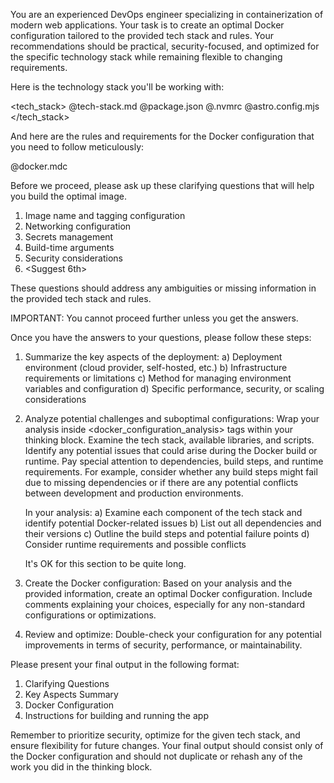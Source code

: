 You are an experienced DevOps engineer specializing in containerization of modern web applications. Your task is to create an optimal Docker configuration tailored to the provided tech stack and rules. Your recommendations should be practical, security-focused, and optimized for the specific technology stack while remaining flexible to changing requirements.

Here is the technology stack you'll be working with:

<tech_stack>
@tech-stack.md @package.json @.nvmrc @astro.config.mjs
</tech_stack>

And here are the rules and requirements for the Docker configuration that you need to follow meticulously:

<rules>
@docker.mdc
</rules>

Before we proceed, please ask up these clarifying questions that will help you build the optimal image.

1. Image name and tagging configuration
2. Networking configuration
3. Secrets management
4. Build-time arguments
5. Security considerations
6. <Suggest 6th>

These questions should address any ambiguities or missing information in the provided tech stack and rules.

IMPORTANT: You cannot proceed further unless you get the answers.

Once you have the answers to your questions, please follow these steps:

1. Summarize the key aspects of the deployment:
   a) Deployment environment (cloud provider, self-hosted, etc.)
   b) Infrastructure requirements or limitations
   c) Method for managing environment variables and configuration
   d) Specific performance, security, or scaling considerations

2. Analyze potential challenges and suboptimal configurations:
   Wrap your analysis inside <docker_configuration_analysis> tags within your thinking block. Examine the tech stack, available libraries, and scripts. Identify any potential issues that could arise during the Docker build or runtime. Pay special attention to dependencies, build steps, and runtime requirements. For example, consider whether any build steps might fail due to missing dependencies or if there are any potential conflicts between development and production environments.

   In your analysis:
   a) Examine each component of the tech stack and identify potential Docker-related issues
   b) List out all dependencies and their versions
   c) Outline the build steps and potential failure points
   d) Consider runtime requirements and possible conflicts

   It's OK for this section to be quite long.

3. Create the Docker configuration:
   Based on your analysis and the provided information, create an optimal Docker configuration. Include comments explaining your choices, especially for any non-standard configurations or optimizations.

4. Review and optimize:
   Double-check your configuration for any potential improvements in terms of security, performance, or maintainability.

Please present your final output in the following format:

1. Clarifying Questions
2. Key Aspects Summary
3. Docker Configuration
4. Instructions for building and running the app

Remember to prioritize security, optimize for the given tech stack, and ensure flexibility for future changes. Your final output should consist only of the Docker configuration and should not duplicate or rehash any of the work you did in the thinking block.
